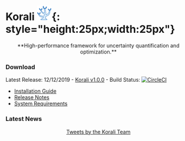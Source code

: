 # Korali  ![](images/logo.png){: style="height:25px;width:25px"}
<center>**High-performance framework for uncertainty quantification and optimization.**</center>

### **Download**

Latest Release: 12/12/2019 - [Korali v1.0.0](https://github.com/cselab/korali.git) - Build Status: [![CircleCI](https://circleci.com/gh/cselab/korali/tree/latest.svg?style=svg&circle-token=d73f56a4d14073880f8fe1140964afb58f2b1c35)](install)

 + [Installation Guide](install.md)
 + [Release Notes](https://github.com/cselab/korali/blob/master/docs/RELEASE-NOTES)
 + [System Requirements](install/#system-requirements)

### **Latest News**
 
<div align="center"><a class="twitter-timeline" data-height="600" data-width="70%" data-dnt="true" data-theme="light" href="https://twitter.com/EthKorali?ref_src=twsrc%5Etfw">Tweets by the Korali Team</a> <script async src="https://platform.twitter.com/widgets.js" charset="utf-8"></script></div>
